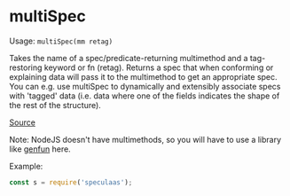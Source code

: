 multiSpec
=====

Usage: ```multiSpec(mm retag)```

Takes the name of a spec/predicate-returning multimethod and a
tag-restoring keyword or fn (retag).  Returns a spec that when
conforming or explaining data will pass it to the multimethod to get
an appropriate spec. You can e.g. use multiSpec to dynamically and
extensibly associate specs with 'tagged' data (i.e. data where one
of the fields indicates the shape of the rest of the structure).

[Source](https://github.com/mrijk/speculaas/blob/master/lib/multiSpec.js)

Note: NodeJS doesn't have multimethods, so you will have to use a library like
[genfun](https://www.npmjs.com/package/genfun) here.

Example:

```js
const s = require('speculaas');
```
